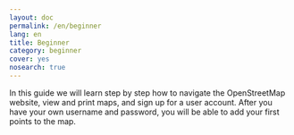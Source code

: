 ```yaml
---
layout: doc
permalink: /en/beginner
lang: en
title: Beginner
category: beginner
cover: yes
nosearch: true
---
```

In this guide we will learn step by step how to navigate the OpenStreetMap website, view and print maps, and sign up for a user
account. After you have your own username and password, you will be able
to add your first points to the map.
